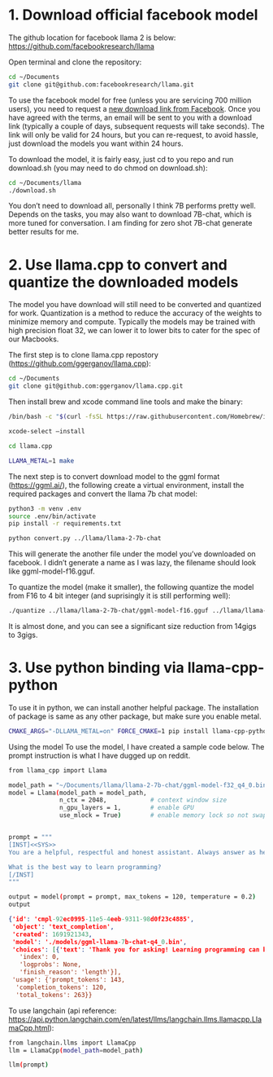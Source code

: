 # 1. Download official facebook model
The github location for facebook llama 2 is below: https://github.com/facebookresearch/llama

Open terminal and clone the repository:

```bash
cd ~/Documents
git clone git@github.com:facebookresearch/llama.git
```
To use the facebook model for free (unless you are servicing 700 million users), you need to request a [new download link from Facebook](https://ai.meta.com/resources/models-and-libraries/llama-downloads/). Once you have agreed with the terms, an email will be sent to you with a download link (typically a couple of days, subsequent requests will take seconds). The link will only be valid for 24 hours, but you can re-request, to avoid hassle, just download the models you want within 24 hours.

To download the model, it is fairly easy, just cd to you repo and run download.sh (you may need to do chmod on download.sh):

```bash
cd ~/Documents/llama
./download.sh
```
You don’t need to download all, personally I think 7B performs pretty well. Depends on the tasks, you may also want to download 7B-chat, which is more tuned for conversation. 
I am finding for zero shot 7B-chat generate better results for me.

# 2. Use llama.cpp to convert and quantize the downloaded models
The model you have download will still need to be converted and quantized for work. Quantization is a method to reduce the accuracy of the weights to minimize memory and compute. Typically the models may be trained with high precision float 32, we can lower it to lower bits to cater for the spec of our Macbooks.

The first step is to clone llama.cpp repostory (https://github.com/ggerganov/llama.cpp):
```bash
cd ~/Documents
git clone git@github.com:ggerganov/llama.cpp.git
```
Then install brew and xcode command line tools and make the binary:
```bash
/bin/bash -c "$(curl -fsSL https://raw.githubusercontent.com/Homebrew/install/HEAD/install.sh)"

xcode-select –install 
```
```bash
cd llama.cpp

LLAMA_METAL=1 make
```

The next step is to convert download model to the ggml format (https://ggml.ai/), the following create a virtual environment, install the required packages and convert the llama 7b chat model:

```bash
python3 -m venv .env
source .env/bin/activate
pip install -r requirements.txt
```

```bash
python convert.py ../llama/llama-2-7b-chat
```

This will generate the another file under the model you’ve downloaded on facebook. I didn’t generate a name as I was lazy, the filename should look like ggml-model-f16.gguf.

To quantize the model (make it smaller), the following quantize the model from F16 to 4 bit integer (and suprisingly it is still performing well):
```bash
./quantize ../llama/llama-2-7b-chat/ggml-model-f16.gguf ../llama/llama-2-7b-chat/ggml-model-f16_q4_0.gguf q4_0
```
It is almost done, and you can see a significant size reduction from 14gigs to 3gigs.

# 3. Use python binding via llama-cpp-python
To use it in python, we can install another helpful package. The installation of package is same as any other package, but make sure you enable metal.
```bash
CMAKE_ARGS="-DLLAMA_METAL=on" FORCE_CMAKE=1 pip install llama-cpp-python
```
Using the model
To use the model, I have created a sample code below. The prompt instruction is what I have dugged up on reddit. 
```bash
from llama_cpp import Llama

model_path = "~/Documents/llama/llama-2-7b-chat/ggml-model-f32_q4_0.bin"
model = Llama(model_path = model_path,
              n_ctx = 2048,            # context window size
              n_gpu_layers = 1,        # enable GPU
              use_mlock = True)        # enable memory lock so not swap


prompt = """
[INST]<<SYS>>
You are a helpful, respectful and honest assistant. Always answer as helpfully as possible, while being safe.  Your answers should not include any harmful, unethical, racist, sexist, toxic, dangerous, or illegal content. Please ensure that your responses are socially unbiased and positive in nature. If a question does not make any sense, or is not factually coherent, explain why instead of answering something not correct. If you don't know the answer to a question, please don't share false information.

What is the best way to learn programming?
[/INST]
"""

output = model(prompt = prompt, max_tokens = 120, temperature = 0.2)
output
```
```JSON
{'id': 'cmpl-92ec0995-11e5-4eeb-9311-98d0f23c4885',
 'object': 'text_completion',
 'created': 1691921343,
 'model': './models/ggml-llama-7b-chat-q4_0.bin',
 'choices': [{'text': 'Thank you for asking! Learning programming can be an exciting and rewarding journey, and there are several great ways to get started. Here are some recommendations:\n1. Online Courses: Websites such as Codecademy, Coursera, and Udemy offer a wide range of programming courses, from beginner to advanced levels. These courses are often interactive and include practical exercises to help you learn by doing.\n2. Books: If you prefer learning through reading, there are many excellent books on programming available. "Code Complete" by Steve McConnell, "C',
   'index': 0,
   'logprobs': None,
   'finish_reason': 'length'}],
 'usage': {'prompt_tokens': 143,
  'completion_tokens': 120,
  'total_tokens': 263}}
```
To use langchain (api reference: https://api.python.langchain.com/en/latest/llms/langchain.llms.llamacpp.LlamaCpp.html):
```bash
from langchain.llms import LlamaCpp
llm = LlamaCpp(model_path=model_path)

llm(prompt)
```